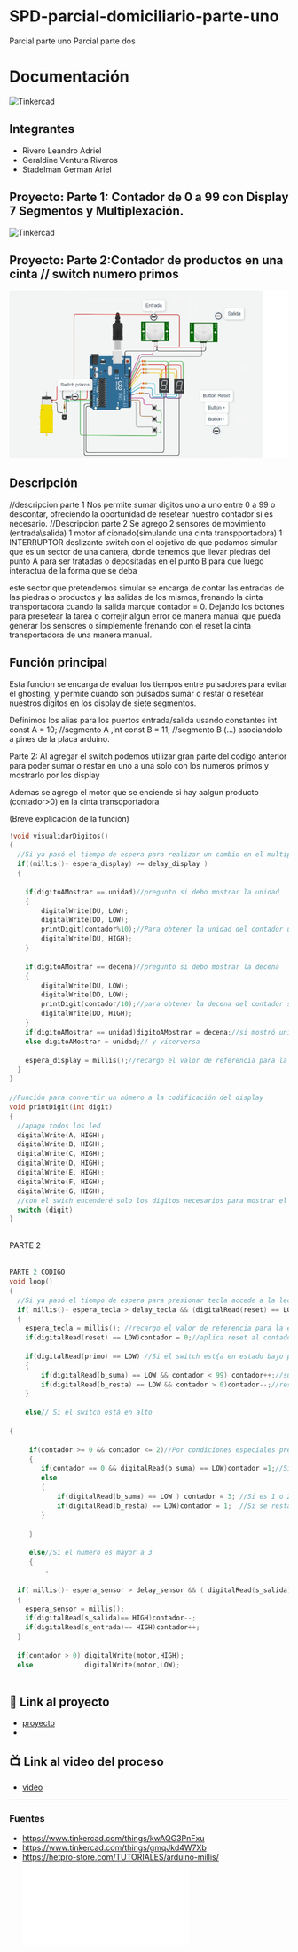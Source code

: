 # SPD-parcial-domiciliario-parte-uno
 Parcial parte uno
 Parcial parte dos
# Documentación 
![Tinkercad](./Img/ArduinoTinkercad.jpg)


## Integrantes 
- Rivero Leandro Adriel
- Geraldine Ventura Riveros
- Stadelman German Ariel


## Proyecto: Parte 1: Contador de 0 a 99 con Display 7 Segmentos y Multiplexación.
![Tinkercad](./Img/SPD_Parte_uno.png)
## Proyecto: Parte 2:Contador de productos en una cinta // switch numero primos
![Tinkercad](./Img/SPD_Parte_dos.png)
## Descripción
//descripcion parte 1
Nos permite sumar digitos uno a uno entre 0 a 99 o descontar, ofreciendo la oportunidad de resetear nuestro contador si es necesario.
//Descripcion parte 2
Se agrego 2 sensores de movimiento (entrada\salida) 1 motor aficionado(simulando una cinta transpportadora) 1 INTERRUPTOR deslizante switch
con el objetivo de que podamos simular que es un sector de una cantera, donde tenemos que llevar piedras del punto A para ser tratadas o depositadas en el punto B para que luego interactua de la forma que se deba

este sector que pretendemos simular se encarga de contar las entradas de las piedras o productos y las salidas de los mismos, frenando la cinta transportadora cuando la salida marque contador = 0.
Dejando los botones para presetear la tarea o correjir algun error  de manera manual que pueda generar los sensores o simplemente frenando con el reset la cinta transportadora de una manera manual.
 
## Función principal
Esta funcion se encarga de evaluar los tiempos entre pulsadores para evitar el ghosting, y permite cuando son pulsados sumar o restar o resetear nuestros digitos en los display de siete segmentos.

Definimos los alias para los puertos entrada/salida usando constantes
int const A = 10; //segmento A ,int const B = 11; //segmento B (...) asociandolo a pines de la placa arduino.


Parte 2:
Al agregar el switch podemos utilizar gran parte del codigo anterior para poder sumar o restar en uno a una solo con los numeros primos y mostrarlo por los display

Ademas se agrego el motor que se enciende si hay aalgun producto (contador>0) en la cinta transoportadora



(Breve explicación de la función)

~~~ C (lenguaje en el que esta escrito)
!void visualidarDigitos()
{
  //Si ya pasó el tiempo de espera para realizar un cambio en el multiplexado, procede a hacerlo
  if((millis()- espera_display) >= delay_display )
  {
    
  	if(digitoAMostrar == unidad)//pregunto si debo mostrar la unidad
    {
    	digitalWrite(DU, LOW);
  		digitalWrite(DD, LOW);
  		printDigit(contador%10);//Para obtener la unidad del contador utilizo el resto de dividir por 10
  		digitalWrite(DU, HIGH);
    }
    
    if(digitoAMostrar == decena)//pregunto si debo mostrar la decena
    {
    	digitalWrite(DU, LOW);
  		digitalWrite(DD, LOW);
  		printDigit(contador/10);//para obtener la decena del contador simplemente lo divido por 10
  		digitalWrite(DD, HIGH);
    }
 	if(digitoAMostrar == unidad)digitoAMostrar = decena;//si mostró unidad, cambio la referencia para que muestre unidad
    else digitoAMostrar = unidad;// y vicerversa
      
    espera_display = millis();//recargo el valor de referencia para la espera para multiplexado
  }
}

//Función para convertir un número a la codificación del display
void printDigit(int digit)
{
  //apago todos los led
  digitalWrite(A, HIGH);
  digitalWrite(B, HIGH);
  digitalWrite(C, HIGH);
  digitalWrite(D, HIGH);
  digitalWrite(E, HIGH);
  digitalWrite(F, HIGH);
  digitalWrite(G, HIGH);
  //con el swich encenderé solo los digitos necesarios para mostrar el número en cada caso
  switch (digit)
}



~~~
PARTE 2
~~~ C (lenguaje en el que esta escrito)

PARTE 2 CODIGO
void loop()
{
  //Si ya pasó el tiempo de espera para presionar tecla accede a la lectura
  if( millis()- espera_tecla > delay_tecla && (digitalRead(reset) == LOW || digitalRead(b_suma) == LOW || digitalRead(b_resta) == LOW ))
  {
    espera_tecla = millis(); //recargo el valor de referencia para la espera
    if(digitalRead(reset) == LOW)contador = 0;//aplica reset al contador(no depende edl switch)
    
    if(digitalRead(primo) == LOW) //Si el switch est{a en estado bajo procede normalmente
    { 
    	if(digitalRead(b_suma) == LOW && contador < 99) contador++;//suma si el contador no llegó a 99
    	if(digitalRead(b_resta) == LOW && contador > 0)contador--;//resta si el contador no llegó a 0
    }
    
   	else// Si el switch está en alto

{
     
     if(contador >= 0 && contador <= 2)//Por condiciones especiales pregunto por si el contador está entre 0 o 2
     {
		if(contador == 0 && digitalRead(b_suma) == LOW)contador =1;//Si es cero y se suma, automáticamente lw pongo 1
       	else
        {
         	if(digitalRead(b_suma) == LOW ) contador = 3; //Si es 1 o 2 y se suma, lo fijo en 3    
     		if(digitalRead(b_resta) == LOW)contador = 1;  //Si se resta lo  fijo en 1      
        }

     }
      
     else//Si el numero es mayor a 3
     {
         -
  
  if( millis()- espera_sensor > delay_sensor && ( digitalRead(s_salida)== HIGH || digitalRead(s_entrada)== HIGH))
  {
    espera_sensor = millis();
    if(digitalRead(s_salida)== HIGH)contador--;
    if(digitalRead(s_entrada)== HIGH)contador++;
  }
  
  if(contador > 0) digitalWrite(motor,HIGH);
  else             digitalWrite(motor,LOW);
  

~~~
## :robot: Link al proyecto
- [proyecto](https://www.tinkercad.com/things/3tJoK7UXKvG)
- 
## :tv: Link al video del proceso
- [video]()

---
### Fuentes
 - https://www.tinkercad.com/things/kwAQG3PnFxu
 - https://www.tinkercad.com/things/gmqJkd4W7Xb
 - https://hetpro-store.com/TUTORIALES/arduino-millis/
![Tinkercad](./spd/spd/SPD_Parte_uno-Stadelman.pdf)
